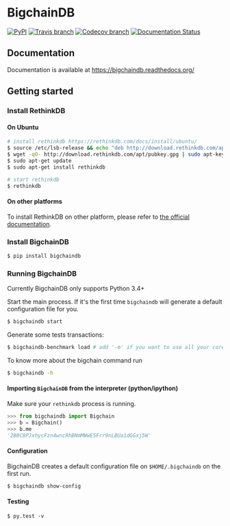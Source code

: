 # BigchainDB

[![PyPI](https://img.shields.io/pypi/v/bigchaindb.svg)](https://pypi.python.org/pypi/BigchainDB)
[![Travis branch](https://img.shields.io/travis/bigchaindb/bigchaindb/develop.svg)](https://travis-ci.org/bigchaindb/bigchaindb)
[![Codecov branch](https://img.shields.io/codecov/c/github/bigchaindb/bigchaindb/develop.svg)](https://codecov.io/github/bigchaindb/bigchaindb?branch=develop)
[![Documentation Status](https://readthedocs.org/projects/bigchaindb/badge/?version=develop)](http://bigchaindb.readthedocs.org/en/develop/?badge=develop)

## Documentation

Documentation is available at https://bigchaindb.readthedocs.org/

## Getting started

### Install RethinkDB

#### On Ubuntu
```sh
# install rethinkdb https://rethinkdb.com/docs/install/ubuntu/
$ source /etc/lsb-release && echo "deb http://download.rethinkdb.com/apt $DISTRIB_CODENAME main" | sudo tee /etc/apt/sources.list.d/rethinkdb.list
$ wget -qO- http://download.rethinkdb.com/apt/pubkey.gpg | sudo apt-key add -
$ sudo apt-get update
$ sudo apt-get install rethinkdb

# start rethinkdb
$ rethinkdb
```

#### On other platforms
To install RethinkDB on other platform, please refer to [the official documentation](https://rethinkdb.com/docs/install/).

### Install BigchainDB
```sh
$ pip install bigchaindb
```

### Running BigchainDB
Currently BigchainDB only supports Python 3.4+


Start the main process. If it's the first time `bigchaindb` will generate a default
configuration file for you.
```sh
$ bigchaindb start
```

Generate some tests transactions:

```sh
$ bigchaindb-benchmark load # add '-m' if you want to use all your cores
```

To know more about the bigchain command run
```sh
$ bigchaindb -h
```

#### Importing `BigchainDB` from the interpreter (python/ipython)
Make sure your `rethinkdb` process is running.

```python
>>> from bigchaindb import Bigchain
>>> b = Bigchain()
>>> b.me
'2B8C8PJxhycFzn4wncRhBNmMWwE5Frr9nLBUa1dGGxj5W'
```

#### Configuration

BigchainDB creates a default configuration file on `$HOME/.bigchaindb` on the
first run.

```sh
$ bigchaindb show-config
```

#### Testing

```
$ py.test -v
```
